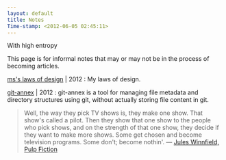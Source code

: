 ```yaml
---
layout: default
title: Notes
Time-stamp: <2012-06-05 02:45:11>
---
```


<div class="subtitle meta">With high entropy</div>

This page is for informal notes that may or may not be in the process of
becoming articles.

[ms's laws of design](/notes/lawsofdesign) <span class="meta">| 2012</span>
: My laws of design.

[git-annex](/notes/git-annex) <span class="meta">| 2012</span>
: git-annex is a tool for managing file metadata and directory structures using
  git, without actually storing file content in git.

> Well, the way they pick TV shows is, they make one show. That show's called a
> pilot. Then they show that one show to the people who pick shows, and on the
> strength of that one show, they decide if they want to make more shows. Some
> get chosen and become television programs. Some don't; become
> nothin'. &mdash;
> [Jules Winnfield, Pulp Fiction](http://www.youtube.com/watch?v=vEnpT8UiV_w)
